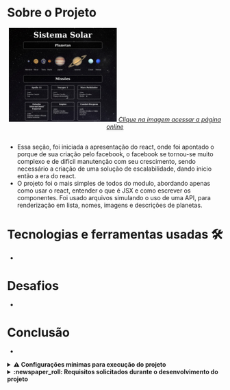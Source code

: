 # Sobre o Projeto 

<div align="center" style="margin-bottom: 30px">
  <a href="https://davidrogger.github.io/trybe-project-solar-system">
    <img width="50%" src="./imgs/project_solar_system.jpg">
    <i>Clique na imagem acessar a página online</i>
  </a>
</div>

- Essa seção, foi iniciada a apresentação do react, onde foi apontado o porque de sua criação pelo facebook, o facebook se tornou-se muito complexo e de difícil manutenção com seu crescimento, sendo necessário a criação de uma solução de escalabilidade, dando inicio então a era do react.
- O projeto foi o mais simples de todos do modulo, abordando apenas como usar o react, entender o que é JSX e como escrever os componentes. Foi usado arquivos simulando o uso de uma API, para renderização em lista, nomes, imagens e descrições de planetas.

# Tecnologias e ferramentas usadas 🛠

-


# Desafios

- 
# Conclusão

- 

<details>
  <summary>
    <strong>
      ⚠️ Configurações mínimas para execução do projeto
    </strong>
  </summary>

   - Sistema Operacional Distribuição Unix
 - Python versão >= 3.8.10 

</details>

</details>

<details>
  <summary>
    <strong>
      :newspaper_roll: Requisitos solicitados durante o desenvolvimento do projeto
    </strong>
  </summary>

 
### Resultado por requisito
*Nome* | *Avaliação*
--- | :---:
1 - lore | :heavy_check_mark:


</details>
